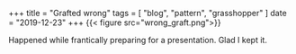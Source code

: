+++
title = "Grafted wrong"
tags = [ "blog", "pattern", "grasshopper" ]
date = "2019-12-23"
+++
{{< figure src="wrong_graft.png">}}

Happened while frantically preparing for a presentation. Glad I kept it.
